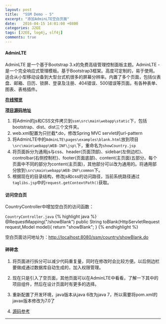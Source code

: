```yaml
---
layout: post
title:  "SSM Demo - 5"
excerpt: "添加AdminLTE空白页面"
date:   2016-04-15 14:01:08 +0800
categories: J2EE
tags: [J2EE, log4j, slf4j]
comments: true
---
```


#### AdminLTE

AdminLTE 是一个基于Bootstrap 3.x的免费高级管理控制面板主题。AdminLTE - 是一个完全响应式管理模板。基于Bootstrap3框架。高度可定制的，易于使用。适合从小型移动设备到大型台式机很多的屏幕分辨率。内置了多个页面，包括仪表盘、邮箱、日历、锁屏、登录及注册、404错误、500错误等页面。有各种表单、图表、表格插件。

**[在线预览](http://almsaeedstudio.com/preview/)**

**[项目源码地址](https://github.com/almasaeed2010/AdminLTE)**

1. 将Admin的js和CSS文件拷贝到`ssm\src\main\webapp\static`下，包括bootstrap、dist、dist三个文件夹。
2. web.xml配置为只拦截*.do，修改Spring MVC servlet的url-pattern
3. 将AdminLTE中的`AdminLTE\pages\examples\blank.html`放到项目`\src\main\webapp\WEB-INF\jsp\`下，重命名为`showCountry.jsp`
4. 将页面拆分为通用js与css、header(页面顶部)、sidebar(左侧边栏)、controlbar(右侧控制栏)、footer(页面底部)、content(主页面)五部分。每个页面中不同的部分为content(主页面)，其他部分可以改为通用的。将通用部分放到`\src\main\webapp\WEB-INF\common`下。
5. 根据现在的目录结构，修改js和css的访问路径，当前系统路径通过`taglibs.jsp`中的`request.getContextPath()`获取。

#### 访问空白页

CountryController中增加空白页的访问函数：

`CountryController.java`
{% highlight java %}
@RequestMapping("/showBlank")
public String toBlank(HttpServletRequest request,Model model){
  return "showBlank";
}
{% endhighlight %}

空白页面访问地址为：[http://localhost:8080/ssm/country/showBlank.do](http://localhost:8080/ssm/country/showBlank.do)

#### 碎碎念

1. 将页面进行拆分可以减少代码重复量，同时在修改时会比较方便。以后侧边栏要做成通过数据库自动生成的，加入权限管理。

2. 现在只是引入了空页面，其他页面可以在AdminLTE中看看，了解一下其中的项目组件，然后在设计页面时有更多的选择。

2. 重新配置了开发环境，java版本从java 6改为java 7，所以需要将pom.xml的javax版本修改为7.0了

3. [源码参考](https://github.com/jiangpz/ssm/commit/81204bf74d68b826917201f7d1a0dd4bb91ad067)


-------
